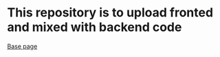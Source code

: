 # This repository is to upload fronted and mixed with backend code
[Base page](https://kliver98.github.io/index.html)
